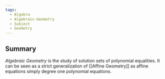 ```yaml
---
tags:
  - Algebra
  - Algebraic-Geometry
  - Subject
  - Geometry
---
```

## Summary

*Algebraic Geometry* is the study of solution sets of polynomial equalities. It can be seen as a strict generalization of [[Affine Geometry]] as affine equations simply degree one polynomial equations.
